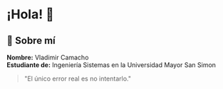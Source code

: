 # ¡Hola! 👋

## 🙋 Sobre mí

**Nombre:** Vladimir Camacho   
**Estudiante de:** Ingeniería Sistemas en la Universidad Mayor San Simon  

> "El único error real es no intentarlo."

